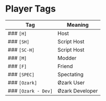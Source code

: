 # Player Tags
Tag | Meaning
--- | --------
### `[H]` | Host
### `[SH]` | Script Host | RDR
### `[SC-H]` | Script Host | GTA
### `[M]` | Modder
### `[F]` | Friend
### `[SPEC]` | Spectating
### `[Ozark]` | Øzark User | RDR
### `[Ozark - Dev]` | Øzark Developer | RDR
